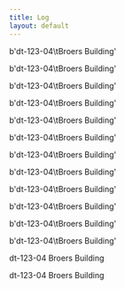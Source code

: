 ```yaml
---
title: Log
layout: default
---
```


b'dt-123-04\tBroers Building' 

b'dt-123-04\tBroers Building' 

b'dt-123-04\tBroers Building' 

b'dt-123-04\tBroers Building' 

b'dt-123-04\tBroers Building' 

b'dt-123-04\tBroers Building' 

b'dt-123-04\tBroers Building' 

b'dt-123-04\tBroers Building' 

b'dt-123-04\tBroers Building' 

b'dt-123-04\tBroers Building' 

b'dt-123-04\tBroers Building' 

b'dt-123-04\tBroers Building' 

dt-123-04	Broers Building 

dt-123-04	Broers Building 

